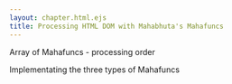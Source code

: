 ```yaml
---
layout: chapter.html.ejs
title: Processing HTML DOM with Mahabhuta's Mahafuncs
---
```


Array of Mahafuncs - processing order

Implementating the three types of Mahafuncs
